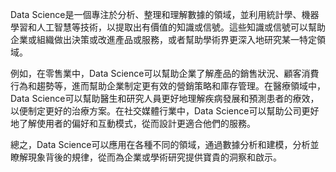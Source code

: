 Data Science是一個專注於分析、整理和理解數據的領域，並利用統計學、機器學習和人工智慧等技術，以提取出有價值的知識或信號。這些知識或信號可以幫助企業或組織做出決策或改進產品或服務，或者幫助學術界更深入地研究某一特定領域。

例如，在零售業中，Data Science可以幫助企業了解產品的銷售狀況、顧客消費行為和趨勢等，進而幫助企業制定更有效的營銷策略和庫存管理。在醫療領域中，Data Science可以幫助醫生和研究人員更好地理解疾病發展和預測患者的療效，以便制定更好的治療方案。在社交媒體行業中，Data Science可以幫助公司更好地了解使用者的偏好和互動模式，從而設計更適合他們的服務。

總之，Data Science可以應用在各種不同的領域，通過數據分析和建模，分析並瞭解現象背後的規律，從而為企業或學術研究提供寶貴的洞察和啟示。
